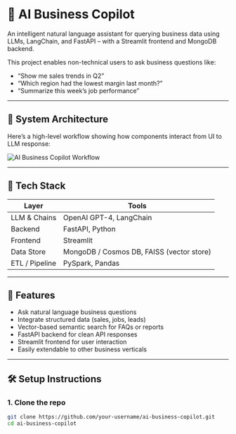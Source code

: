# 🧠 AI Business Copilot

An intelligent natural language assistant for querying business data using LLMs, LangChain, and FastAPI – with a Streamlit frontend and MongoDB backend.

This project enables non-technical users to ask business questions like:
- “Show me sales trends in Q2”
- “Which region had the lowest margin last month?”
- “Summarize this week’s job performance”

---

## 🔁 System Architecture

Here’s a high-level workflow showing how components interact from UI to LLM response:

![AI Business Copilot Workflow](docs/workflow.png)

---

## 🔧 Tech Stack

| Layer         | Tools                                      |
|---------------|--------------------------------------------|
| LLM & Chains  | OpenAI GPT-4, LangChain                    |
| Backend       | FastAPI, Python                            |
| Frontend      | Streamlit                                  |
| Data Store    | MongoDB / Cosmos DB, FAISS (vector store) |
| ETL / Pipeline| PySpark, Pandas                            |

---

## 🚀 Features

- Ask natural language business questions
- Integrate structured data (sales, jobs, leads)
- Vector-based semantic search for FAQs or reports
- FastAPI backend for clean API responses
- Streamlit frontend for user interaction
- Easily extendable to other business verticals

---

## 🛠️ Setup Instructions

### 1. Clone the repo
```bash
git clone https://github.com/your-username/ai-business-copilot.git
cd ai-business-copilot
